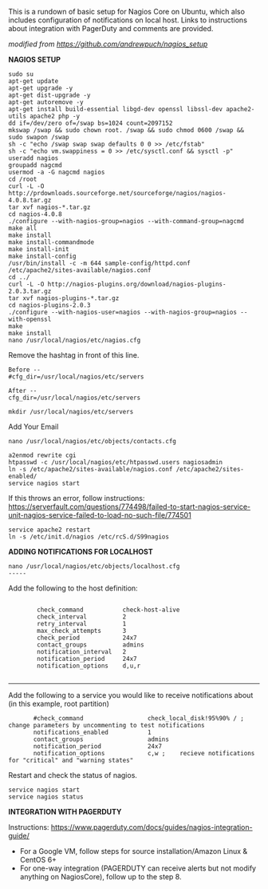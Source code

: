 This is a rundown of basic setup for Nagios Core on Ubuntu, which also includes configuration of notifications on local host.
Links to instructions about integration with PagerDuty and comments are provided.


*modified from https://github.com/andrewpuch/nagios_setup*

__NAGIOS SETUP__
```
sudo su
apt-get update
apt-get upgrade -y
apt-get dist-upgrade -y
apt-get autoremove -y
apt-get install build-essential libgd-dev openssl libssl-dev apache2-utils apache2 php -y
dd if=/dev/zero of=/swap bs=1024 count=2097152
mkswap /swap && sudo chown root. /swap && sudo chmod 0600 /swap && sudo swapon /swap
sh -c "echo /swap swap swap defaults 0 0 >> /etc/fstab"
sh -c "echo vm.swappiness = 0 >> /etc/sysctl.conf && sysctl -p"
useradd nagios
groupadd nagcmd
usermod -a -G nagcmd nagios
cd /root
curl -L -O http://prdownloads.sourceforge.net/sourceforge/nagios/nagios-4.0.8.tar.gz
tar xvf nagios-*.tar.gz
cd nagios-4.0.8
./configure --with-nagios-group=nagios --with-command-group=nagcmd
make all
make install
make install-commandmode
make install-init
make install-config
/usr/bin/install -c -m 644 sample-config/httpd.conf /etc/apache2/sites-available/nagios.conf
cd ../
curl -L -O http://nagios-plugins.org/download/nagios-plugins-2.0.3.tar.gz
tar xvf nagios-plugins-*.tar.gz
cd nagios-plugins-2.0.3
./configure --with-nagios-user=nagios --with-nagios-group=nagios --with-openssl
make
make install
nano /usr/local/nagios/etc/nagios.cfg
```
Remove the hashtag in front of this line. 
```
Before --
#cfg_dir=/usr/local/nagios/etc/servers

After --
cfg_dir=/usr/local/nagios/etc/servers

mkdir /usr/local/nagios/etc/servers
```
Add Your Email
```
nano /usr/local/nagios/etc/objects/contacts.cfg

a2enmod rewrite cgi
htpasswd -c /usr/local/nagios/etc/htpasswd.users nagiosadmin
ln -s /etc/apache2/sites-available/nagios.conf /etc/apache2/sites-enabled/
service nagios start
```
If this throws an error, follow instructions:  https://serverfault.com/questions/774498/failed-to-start-nagios-service-unit-nagios-service-failed-to-load-no-such-file/774501

```
service apache2 restart
ln -s /etc/init.d/nagios /etc/rcS.d/S99nagios
```

__ADDING NOTIFICATIONS FOR LOCALHOST__
```
nano /usr/local/nagios/etc/objects/localhost.cfg
-----
```
Add the following to the host definition:

```

        check_command           check-host-alive
        check_interval          2
        retry_interval          1
        max_check_attempts      3
        check_period            24x7
        contact_groups          admins
        notification_interval   2
        notification_period     24x7
        notification_options    d,u,r
 
 ```
 -----
 Add the following to a service you would like to receive notifications about (in this example, root partition)
 
 ```
        #check_command                  check_local_disk!95%90% / ; change parameters by uncommenting to test notifications
        notifications_enabled           1
        contact_groups                  admins
        notification_period             24x7
        notification_options            c,w ;    recieve notifications for "critical" and "warning states"
 ```     
   
 Restart and check the status of nagios.
 
 ```
 service nagios start
 service nagios status
```   
 __INTEGRATION WITH PAGERDUTY__
 
 Instructions:
 https://www.pagerduty.com/docs/guides/nagios-integration-guide/
 - For a Google VM, follow steps for source installation/Amazon Linux & CentOS 6+
 - For one-way integration (PAGERDUTY can receive alerts but not modify anything on NagiosCore), follow up to the step 8.


